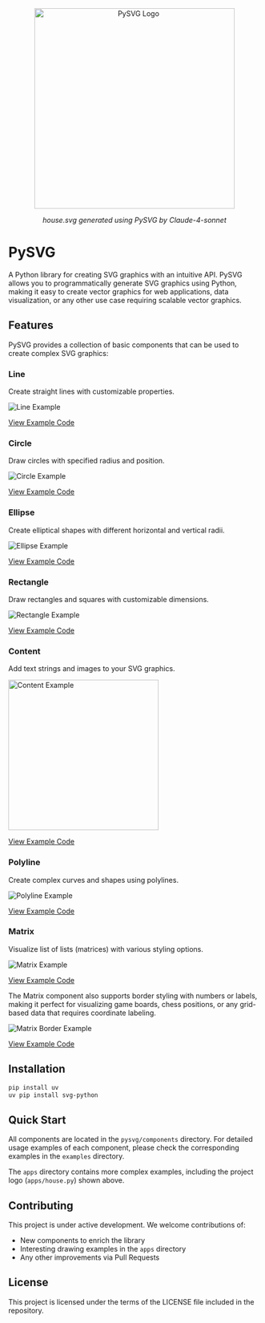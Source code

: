 <div align="center">

<img src="assets/house.svg" alt="PySVG Logo" width="400">
<p align="center"><em>house.svg generated using PySVG by Claude-4-sonnet</em></p>

</div>

# PySVG

A Python library for creating SVG graphics with an intuitive API. PySVG allows you to programmatically generate SVG graphics using Python, making it easy to create vector graphics for web applications, data visualization, or any other use case requiring scalable vector graphics.

## Features

PySVG provides a collection of basic components that can be used to create complex SVG graphics:

### Line
Create straight lines with customizable properties.

![Line Example](examples/line/quickstart.svg)

[View Example Code](examples/line/quickstart.py)

### Circle
Draw circles with specified radius and position.

![Circle Example](examples/circle/quickstart.svg)

[View Example Code](examples/circle/quickstart.py)

### Ellipse
Create elliptical shapes with different horizontal and vertical radii.

![Ellipse Example](examples/ellipse/quickstart.svg)

[View Example Code](examples/ellipse/quickstart.py)

### Rectangle
Draw rectangles and squares with customizable dimensions.

![Rectangle Example](examples/rectangle/quickstart.svg)

[View Example Code](examples/rectangle/quickstart.py)

### Content
Add text strings and images to your SVG graphics.

<img src="assets/content_quickstart.png" alt="Content Example" height="300" />

[View Example Code](examples/content/quickstart.py)

### Polyline
Create complex curves and shapes using polylines.

![Polyline Example](examples/polyline/quickstart.svg)

[View Example Code](examples/polyline/quickstart.py)

### Matrix
Visualize list of lists (matrices) with various styling options.

![Matrix Example](examples/matrix/quickstart.svg)

[View Example Code](examples/matrix/quickstart.py)

The Matrix component also supports border styling with numbers or labels, making it perfect for visualizing game boards, chess positions, or any grid-based data that requires coordinate labeling.

![Matrix Border Example](examples/matrix/border_as_number_demo.svg)

[View Example Code](examples/matrix/border_as_number_demo.py)

## Installation

```bash
pip install uv
uv pip install svg-python
```

## Quick Start

All components are located in the `pysvg/components` directory. For detailed usage examples of each component, please check the corresponding examples in the `examples` directory.

The `apps` directory contains more complex examples, including the project logo (`apps/house.py`) shown above.

## Contributing

This project is under active development. We welcome contributions of:
- New components to enrich the library
- Interesting drawing examples in the `apps` directory
- Any other improvements via Pull Requests

## License

This project is licensed under the terms of the LICENSE file included in the repository.
